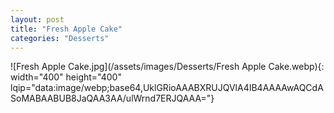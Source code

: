 ```yaml
---
layout: post
title: "Fresh Apple Cake"
categories: "Desserts"
---
```

![Fresh Apple Cake.jpg](/assets/images/Desserts/Fresh Apple Cake.webp){: width="400" height="400" lqip="data:image/webp;base64,UklGRioAAABXRUJQVlA4IB4AAAAwAQCdASoMABAABUB8JaQAA3AA/ulWrnd7ERJQAAA="}


